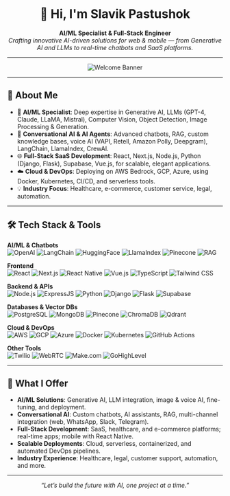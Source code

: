 <h1 align="center">👋 Hi, I'm Slavik Pastushok</h1>
<p align="center">
  <b>AI/ML Specialist & Full-Stack Engineer</b><br>
  <i>Crafting innovative AI-driven solutions for web & mobile — from Generative AI and LLMs to real-time chatbots and SaaS platforms.</i>
</p>

---

<p align="center">
  <img src="https://capsule-render.vercel.app/api?type=waving&color=gradient&height=250&section=header&text=Welcome%20to%20My%20GitHub!&fontSize=28&fontAlign=50&fontColor=fff" alt="Welcome Banner"/>
</p>

---

## 🚀 About Me

- 🤖 **AI/ML Specialist**: Deep expertise in Generative AI, LLMs (GPT-4, Claude, LLaMA, Mistral), Computer Vision, Object Detection, Image Processing & Generation.
- 💬 **Conversational AI & AI Agents**: Advanced chatbots, RAG, custom knowledge bases, voice AI (VAPI, Retell, Amazon Polly, Deepgram), LangChain, LlamaIndex, CrewAI.
- 🌐 **Full-Stack SaaS Development**: React, Next.js, Node.js, Python (Django, Flask), Supabase, Vue.js, for scalable, elegant applications.
- ☁️ **Cloud & DevOps**: Deploying on AWS Bedrock, GCP, Azure, using Docker, Kubernetes, CI/CD, and serverless tools.
- 💡 **Industry Focus**: Healthcare, e-commerce, customer service, legal, automation.

---

## 🛠️ Tech Stack & Tools

**AI/ML & Chatbots**  
![OpenAI](https://img.shields.io/badge/OpenAI-412991?logo=openai&logoColor=fff)
![LangChain](https://img.shields.io/badge/LangChain-000?logo=python&logoColor=yellow)
![HuggingFace](https://img.shields.io/badge/HuggingFace-FFD21F?logo=huggingface&logoColor=black)
![LlamaIndex](https://img.shields.io/badge/LlamaIndex-4B32C3?logo=python&logoColor=fff)
![Pinecone](https://img.shields.io/badge/Pinecone-1E90FF?logo=pinecone&logoColor=fff)
![RAG](https://img.shields.io/badge/RAG-003366?logo=openai&logoColor=fff)

**Frontend**  
![React](https://img.shields.io/badge/-React-20232A?logo=react&logoColor=61DAFB)
![Next.js](https://img.shields.io/badge/-Next.js-000?logo=next.js&logoColor=fff)
![React Native](https://img.shields.io/badge/-React_Native-20232A?logo=react&logoColor=61DAFB)
![Vue.js](https://img.shields.io/badge/-Vue.js-4FC08D?logo=vue.js&logoColor=fff)
![TypeScript](https://img.shields.io/badge/-TypeScript-007ACC?logo=typescript&logoColor=fff)
![Tailwind CSS](https://img.shields.io/badge/-Tailwind_CSS-38B2AC?logo=tailwind-css&logoColor=fff)

**Backend & APIs**  
![Node.js](https://img.shields.io/badge/-Node.js-339933?logo=node.js&logoColor=fff)
![ExpressJS](https://img.shields.io/badge/-Express.js-000?logo=express&logoColor=fff)
![Python](https://img.shields.io/badge/-Python-3776AB?logo=python&logoColor=fff)
![Django](https://img.shields.io/badge/-Django-092E20?logo=django&logoColor=fff)
![Flask](https://img.shields.io/badge/-Flask-000?logo=flask&logoColor=fff)
![Supabase](https://img.shields.io/badge/-Supabase-3ECF8E?logo=supabase&logoColor=fff)

**Databases & Vector DBs**  
![PostgreSQL](https://img.shields.io/badge/PostgreSQL-336791?logo=postgresql&logoColor=fff)
![MongoDB](https://img.shields.io/badge/MongoDB-47A248?logo=mongodb&logoColor=fff)
![Pinecone](https://img.shields.io/badge/Pinecone-1E90FF?logo=pinecone&logoColor=fff)
![ChromaDB](https://img.shields.io/badge/Chroma-1E1E1E?logo=chromadb&logoColor=fff)
![Qdrant](https://img.shields.io/badge/Qdrant-16C60C?logo=qdrant&logoColor=fff)

**Cloud & DevOps**  
![AWS](https://img.shields.io/badge/AWS_Bedrock-232F3E?logo=amazon-aws&logoColor=ffb700)
![GCP](https://img.shields.io/badge/GCP-4285F4?logo=google-cloud&logoColor=fff)
![Azure](https://img.shields.io/badge/Azure-0078D4?logo=microsoft-azure&logoColor=fff)
![Docker](https://img.shields.io/badge/Docker-2496ED?logo=docker&logoColor=fff)
![Kubernetes](https://img.shields.io/badge/Kubernetes-326CE5?logo=kubernetes&logoColor=fff)
![GitHub Actions](https://img.shields.io/badge/GitHub_Actions-2088FF?logo=github-actions&logoColor=fff)

**Other Tools**  
![Twilio](https://img.shields.io/badge/Twilio-F22F46?logo=twilio&logoColor=fff)
![WebRTC](https://img.shields.io/badge/WebRTC-333333?logo=webrtc&logoColor=fff)
![Make.com](https://img.shields.io/badge/Make.com-5B5EFA?logo=make&logoColor=fff)
![GoHighLevel](https://img.shields.io/badge/GoHighLevel-32C766?logo=go&logoColor=fff)


---

## 🎯 What I Offer

- **AI/ML Solutions**: Generative AI, LLM integration, image & voice AI, fine-tuning, and deployment.
- **Conversational AI**: Custom chatbots, AI assistants, RAG, multi-channel integration (web, WhatsApp, Slack, Telegram).
- **Full-Stack Development**: SaaS, healthcare, and e-commerce platforms; real-time apps; mobile with React Native.
- **Scalable Deployments**: Cloud, serverless, containerized, and automated DevOps pipelines.
- **Industry Experience**: Healthcare, legal, customer support, automation, and more.

---

<p align="center"><i>“Let’s build the future with AI, one project at a time.”</i></p>
